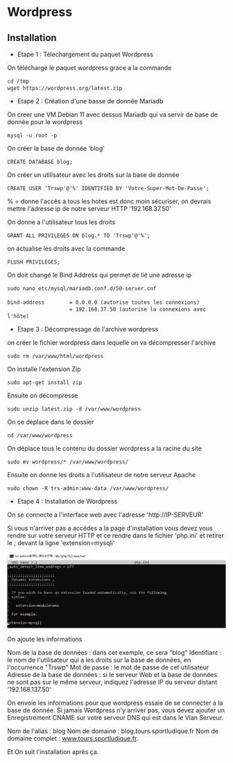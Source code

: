 # **Wordpress**

## Installation

- Etape 1 : Télechargement du paquet Wordpress 

On télécharge le paquet wordpress grace a la commande

    cd /tmp 
    wget https://wordpress.org/latest.zip

- Etape 2 : Création d'une basse de donnée Mariadb

On creer une VM Debian 11 avec dessus Mariadb qui va servir de base de donnée pour le wordpress

    mysql -u root -p

On créer la base de donnée 'blog'

    CREATE DATABASE blog;

On créer un utilisateur avec les droits sur la base de donnée

    CREATE USER 'Trswp'@'%' IDENTIFIED BY 'Votre-Super-Mot-De-Passe';

% = donne l'accès a tous les hotes est donc moin sécuriser, on devrais mettre l'adresse ip de notre serveur HTTP '192.168.37.50'

On donne a l'utilisateur tous les droits 

    GRANT ALL PRIVILEGES ON blog.* TO 'Trswp'@'%';

on actualise les droits avec la commande

    FLUSH PRIVILEGES;

On doit changé le Bind Address qui permet de lié une adresse ip 

    sudo nano etc/mysql/mariadb.conf.d/50-server.cnf

    bind-address        = 0.0.0.0 (autorise toutes les connexions)
                        = 192.168.37.50 (autorise la connexions avec l'hôte)

- Etape 3 : Décompressage de l'archive wordpress

on créer le fichier wordpress dans lequelle on va décompresser l'archive

    sudo rm /var/www/html/wordpress

On installe l'extension Zip

    sudo apt-get install zip

Ensuite on décompresse 

    sudo unzip latest.zip -d /var/www/wordpress

On ce déplace dans le dossier 

    cd /var/www/wordpress

On déplace tous le contenu du dossier wordpress a la racine du site

    sudo mv wordpress/* /var/www/wordpress/

Ensuite on donne les droits a l'utilisateur de notre serveur Apache

    sudo chown -R trs-admin:www-data /var/www/wordpress/

- Etape 4 : Installation de Wordpress

On se connecte a l'interface web avec l'adresse 'http://IP-SERVEUR'

Si vous n'arriver pas a accédes a la page d'installation vous devez vous rendre sur votre serveur HTTP et ce rendre dans le fichier 'php.ini' et retirer le ; devant la ligne 'extension=mysqli'

![Extension mysqli](img/mysqli.png)

On ajoute les informations 

Nom de la base de données : dans cet exemple, ce sera "blog"
Identifiant : le nom de l'utilisateur qui a les droits sur la base de données, en l'occurrence "Trswp"
Mot de passe : le mot de passe de cet utilisateur
Adresse de la base de données : si le serveur Web et la base de données ne sont pas sur le même serveur, indiquez l'adresse IP du serveur distant '192.168.137.50'

On envoie les informations pour que wordpress essaie de se connecter a la base de donnée.
Si jamais Wordpress n'y arriver pas, vous devez ajouter un Enregistrement CNAME sur votre serveur DNS qui est dans le Vlan Serveur.

Nom de l'alias : blog
Nom de domaine : blog.tours.sportludique.fr
Nom de domaine complet : www.tours.sportludique.fr.

Et On suit l'installation après ça.